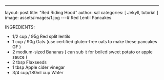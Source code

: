 ---
layout: post
title:  "Red Riding Hood"
author: sal
categories: [ Jekyll, tutorial ]
image: assets/images/1.jpg
---# Red Lentil Pancakes

INGREDIENTS:

- 1/2 cup / 95g Red split lentils
- 1 cup / 90g Oats \(use certified gluten\-free oats to make these pancakes GF \)
- 2 medium\-sized Bananas \( can sub it for boiled sweet potato or apple sauce \)
- 2 tbsp Flaxseeds
- 1 tbsp Apple cider vinegar
- 3/4 cup/180ml cup Water
